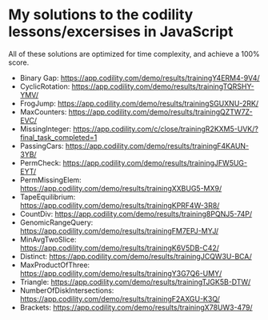 # My solutions to the codility lessons/excersises in JavaScript
All of these solutions are optimized for time complexity, and achieve a 100% score.
- Binary Gap: https://app.codility.com/demo/results/trainingY4ERM4-9V4/
- CyclicRotation: https://app.codility.com/demo/results/trainingTQRSHY-YMV/
- FrogJump: https://app.codility.com/demo/results/trainingSGUXNU-2RK/
- MaxCounters: https://app.codility.com/demo/results/trainingQZTW7Z-EVC/
- MissingInteger: https://app.codility.com/c/close/trainingR2KXM5-UVK/?final_task_completed=1
- PassingCars: https://app.codility.com/demo/results/trainingF4KAUN-3YB/
- PermCheck: https://app.codility.com/demo/results/trainingJFW5UG-EYT/
- PermMissingElem: https://app.codility.com/demo/results/trainingXXBUG5-MX9/
- TapeEquilibrium: https://app.codility.com/demo/results/trainingKPRF4W-3R8/
- CountDiv: https://app.codility.com/demo/results/training8PQNJ5-74P/
- GenomicRangeQuery: https://app.codility.com/demo/results/trainingFM7EPJ-MYJ/
- MinAvgTwoSlice: https://app.codility.com/demo/results/trainingK6V5DB-C42/
- Distinct: https://app.codility.com/demo/results/trainingJCQW3U-BCA/
- MaxProductOfThree: https://app.codility.com/demo/results/trainingY3G7Q6-UMY/
- Triangle: https://app.codility.com/demo/results/trainingTJGK5B-DTW/
- NumberOfDiskIntersections: https://app.codility.com/demo/results/trainingF2AXGU-K3Q/
- Brackets: https://app.codility.com/demo/results/trainingX78UW3-479/

